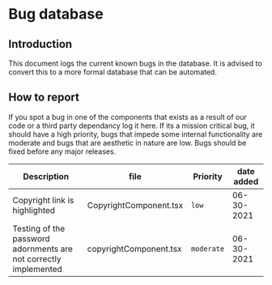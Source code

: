 # Bug database

## Introduction
This document logs the current known bugs in the database. It is advised to convert this to a more formal database that can be automated. 

## How to report
If you spot a bug in one of the components that exists as a result of our code or a third party dependancy log it here. If its a mission critical bug, it should have a high priority, bugs that impede some internal functionality are moderate and bugs that are aesthetic in nature are low. Bugs should be fixed before any major releases. 

|Description | file | Priority | date added |
|------------|------|----------|------------|
|Copyright link is highlighted | CopyrightComponent.tsx | `low` | 06-30-2021 |
|Testing of the password adornments are not correctly implemented | copyrightComponent.tsx | `moderate` | 06-30-2021 |  